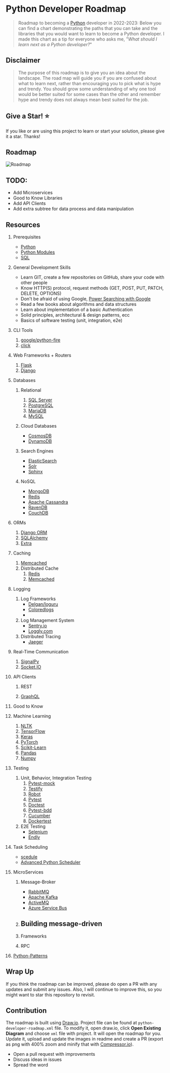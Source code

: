 

# Python Developer Roadmap

> Roadmap to becoming a [Python](https://www.python.org/) developer in 2022-2023:
> Below you can find a chart demonstrating the paths that you can take and the libraries that you would want to learn to become a Python developer. I made this chart as a tip for everyone who asks me, "_What should I learn next as a Python developer?_"

## Disclaimer

> The purpose of this roadmap is to give you an idea about the landscape. The road map will guide you if you are confused about what to learn next, rather than encouraging you to pick what is hype and trendy. You should grow some understanding of why one tool would be better suited for some cases than the other and remember hype and trendy does not always mean best suited for the job.

## Give a Star! :star:

If you like or are using this project to learn or start your solution, please give it a star. Thanks!

## Roadmap

![Roadmap](./python-developer-roadmap.png)

## TODO:

- Add Microservices
- Good to Know Libraries
- Add API Clients
- Add extra subtree for data process and data manipulation

## Resources

1. Prerequisites

   - [Python](https://docs.python.org/3/tutorial/index.html)
   - [Python Modules](https://docs.python.org/3/tutorial/modules.html)
   - [SQL](https://www.w3schools.com/sql/default.asp)

2. General Development Skills

   - Learn GIT, create a few repositories on GitHub, share your code with other people
   - Know HTTP(S) protocol, request methods (GET, POST, PUT, PATCH, DELETE, OPTIONS)
   - Don't be afraid of using Google, [Power Searching with Google](http://www.powersearchingwithgoogle.com/)
   - Read a few books about algorithms and data structures
   - Learn about implementation of a basic Authentication
   - Solid principles, architectural & design patterns, ecc
   - Basics of software testing (unit, integration, e2e)

3. CLI Tools

   1. [google/python-fire](https://github.com/google/python-fire)
   2. [click](https://click.palletsprojects.com/en/8.0.x/)

4. Web Frameworks + Routers

   1. [Flask](https://flask.palletsprojects.com/en/2.0.x/)
   2. [Django](https://www.djangoproject.com/)

5. Databases

   1. Relational

      1. [SQL Server](https://www.microsoft.com/en-us/sql-server/sql-server-2017)
      2. [PostgreSQL](https://www.postgresql.org/)
      3. [MariaDB](https://mariadb.org/)
      4. [MySQL](https://www.mysql.com/)

   2. Cloud Databases
      - [CosmosDB](https://docs.microsoft.com/en-us/azure/cosmos-db)
      - [DynamoDB](https://aws.amazon.com/dynamodb/)
   3. Search Engines
      - [ElasticSearch](https://www.elastic.co/)
      - [Solr](http://lucene.apache.org/solr/)
      - [Sphinx](http://sphinxsearch.com/)
   4. NoSQL
      - [MongoDB](https://www.mongodb.com/)
      - [Redis](https://redis.io/)
      - [Apache Cassandra](http://cassandra.apache.org/)
      - [RavenDB](https://github.com/ravendb/ravendb)
      - [CouchDB](http://couchdb.apache.org/)

6. ORMs

   1. [Django ORM](https://docs.djangoproject.com/en/3.2/topics/db/queries/)
   2. [SQLAlchemy](https://www.sqlalchemy.org/)
   3. [Extra](https://www.fullstackpython.com/object-relational-mappers-orms.html)

7. Caching

   1. [Memcached](https://pypi.org/project/python-memcached/)
   2. Distributed Cache
      1. [Redis](https://github.com/redis/redis-py)
      2. [Memcached](https://pypi.org/project/python-memcached/)

8. Logging

   1. Log Frameworks
      - [Delgan/loguru](https://github.com/Delgan/loguru)
      - [Coloredlogs](https://github.com/xolox/python-coloredlogs)
      -
   2. Log Management System
      - [Sentry.io](http://sentry.io)
      - [Loggly.com](https://loggly.com)
   3. Distributed Tracing
      - [Jaeger](https://www.jaegertracing.io/)

9. Real-Time Communication

   1. [SignalPy](https://pypi.org/project/SignalPy/)
   2. [Socket.IO](https://python-socketio.readthedocs.io/en/latest/)

10. API Clients

    1. REST

    2. [GraphQL](https://graphql.org/)

11. Good to Know

12. Machine Learning

    1. [NLTK](https://www.nltk.org/)
    2. [TensorFlow](https://www.tensorflow.org/)
    3. [Keras](https://keras.io/)
    4. [PyTorch](https://pytorch.org/)
    5. [Scikit-Learn](https://scikit-learn.org/)
    6. [Pandas](https://pandas.pydata.org/)
    7. [Numpy](https://numpy.org/)

13. Testing

    1. Unit, Behavior, Integration Testing
       1. [Pytest-mock](https://pypi.org/project/pytest-mock/)
       2. [Testify](https://github.com/stretchr/testify)
       3. [Robot](https://robotframework.org/#/)
       4. [Pytest](https://docs.pytest.org/en/6.2.x/)
       5. [Doctest](https://docs.python.org/3/library/doctest.html)
       6. [Pytest-bdd](https://docs.pytest.org/en/6.2.x/)
       7. [Cucumber](https://cucumber.io/docs/installation/python/)
       8. [Dockertest](https://github.com/ory/dockertest)
    2. E2E Testing
       - [Selenium](https://github.com/tebeka/selenium)
       - [Endly](https://github.com/viant/endly)

14. Task Scheduling

    - [scedule](https://schedule.readthedocs.io/en/stable/)
    - [Advanced Python Scheduler](https://apscheduler.readthedocs.io/en/3.x/)

15. MicroServices

    1. Message-Broker
       - [RabbitMQ](https://www.rabbitmq.com/tutorials/tutorial-one-go.html)
       - [Apache Kafka](https://kafka.apache.org/)
       - [ActiveMQ](https://github.com/apache/activemq)
       - [Azure Service Bus](https://docs.microsoft.com/en-us/azure/service-bus-messaging/service-bus-messaging-overview)
    2. ## Building message-driven
    3. Frameworks

    4. RPC

16. [Python-Patterns](https://refactoring.guru/design-patterns)

## Wrap Up

If you think the roadmap can be improved, please do open a PR with any updates and submit any issues. Also, I will continue to improve this, so you might want to star this repository to revisit.

## Contribution

The roadmap is built using [Draw.io](https://www.draw.io/). Project file can be found at `python-developer-roadmap.xml` file. To modify it, open draw.io, click **Open Existing Diagram** and choose `xml` file with project. It will open the roadmap for you. Update it, upload and update the images in readme and create a PR (export as png with 400% zoom and minify that with [Compressor.io](https://compressor.io/compress)).

- Open a pull request with improvements
- Discuss ideas in issues
- Spread the word
